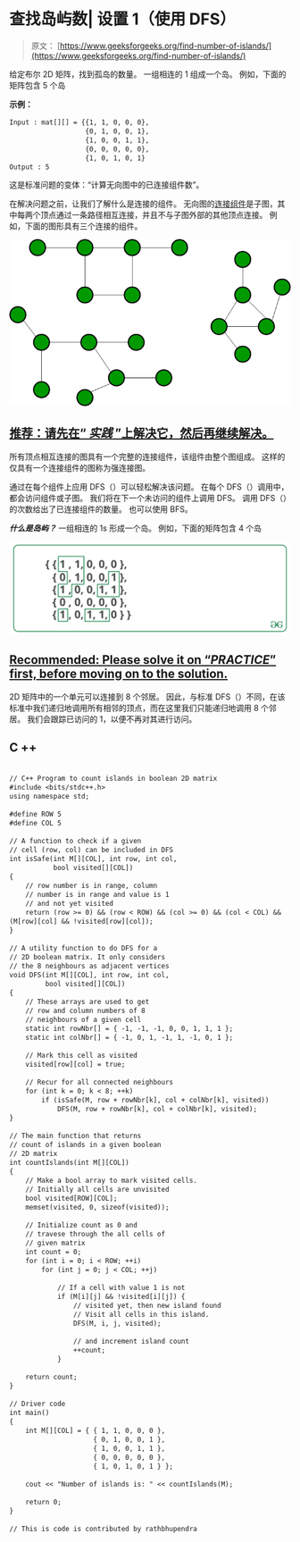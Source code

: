# 查找岛屿数| 设置 1（使用 DFS）

> 原文： [https://www.geeksforgeeks.org/find-number-of-islands/](https://www.geeksforgeeks.org/find-number-of-islands/)

给定布尔 2D 矩阵，找到孤岛的数量。 一组相连的 1 组成一个岛。 例如，下面的矩阵包含 5 个岛

**示例：**

```
Input : mat[][] = {{1, 1, 0, 0, 0},
                   {0, 1, 0, 0, 1},
                   {1, 0, 0, 1, 1},
                   {0, 0, 0, 0, 0},
                   {1, 0, 1, 0, 1} 
Output : 5

```

这是标准问题的变体：“计算无向图中的已连接组件数”。

在解决问题之前，让我们了解什么是连接的组件。 无向图的[连接组件](https://www.geeksforgeeks.org/connected-components-in-an-undirected-graph/)是子图，其中每两个顶点通过一条路径相互连接，并且不与子图外部的其他顶点连接。
例如，下面的图形具有三个连接的组件。

![](img/6f4d30e79bc2c91466c6c30130582262.png "islands")

## [推荐：请先在“ ***<u>实践</u>*** ”上解决它，然后再继续解决。](https://practice.geeksforgeeks.org/problems/find-the-number-of-islands/1)

所有顶点相互连接的图具有一个完整的连接组件，该组件由整个图组成。 这样的仅具有一个连接组件的图称为强连接图。

通过在每个组件上应用 DFS（）可以轻松解决该问题。 在每个 DFS（）调用中，都会访问组件或子图。 我们将在下一个未访问的组件上调用 DFS。 调用 DFS（）的次数给出了已连接组件的数量。 也可以使用 BFS。

***什么是岛屿？***
一组相连的 1s 形成一个岛。 例如，下面的矩阵包含 4 个岛

![](img/2a05d28ed1645b07877d899f1f5981f1.png)

## [Recommended: Please solve it on “***<u>PRACTICE</u>***” first, before moving on to the solution.](https://practice.geeksforgeeks.org/problems/find-the-number-of-islands/1)

2D 矩阵中的一个单元可以连接到 8 个邻居。 因此，与标准 DFS（）不同，在该标准中我们递归地调用所有相邻的顶点，而在这里我们只能递归地调用 8 个邻居。 我们会跟踪已访问的 1，以便不再对其进行访问。

## C ++

```

// C++ Program to count islands in boolean 2D matrix 
#include <bits/stdc++.h> 
using namespace std; 

#define ROW 5 
#define COL 5 

// A function to check if a given 
// cell (row, col) can be included in DFS 
int isSafe(int M[][COL], int row, int col, 
           bool visited[][COL]) 
{ 
    // row number is in range, column 
    // number is in range and value is 1 
    // and not yet visited 
    return (row >= 0) && (row < ROW) && (col >= 0) && (col < COL) && (M[row][col] && !visited[row][col]); 
} 

// A utility function to do DFS for a 
// 2D boolean matrix. It only considers 
// the 8 neighbours as adjacent vertices 
void DFS(int M[][COL], int row, int col, 
         bool visited[][COL]) 
{ 
    // These arrays are used to get 
    // row and column numbers of 8 
    // neighbours of a given cell 
    static int rowNbr[] = { -1, -1, -1, 0, 0, 1, 1, 1 }; 
    static int colNbr[] = { -1, 0, 1, -1, 1, -1, 0, 1 }; 

    // Mark this cell as visited 
    visited[row][col] = true; 

    // Recur for all connected neighbours 
    for (int k = 0; k < 8; ++k) 
        if (isSafe(M, row + rowNbr[k], col + colNbr[k], visited)) 
            DFS(M, row + rowNbr[k], col + colNbr[k], visited); 
} 

// The main function that returns 
// count of islands in a given boolean 
// 2D matrix 
int countIslands(int M[][COL]) 
{ 
    // Make a bool array to mark visited cells. 
    // Initially all cells are unvisited 
    bool visited[ROW][COL]; 
    memset(visited, 0, sizeof(visited)); 

    // Initialize count as 0 and 
    // travese through the all cells of 
    // given matrix 
    int count = 0; 
    for (int i = 0; i < ROW; ++i) 
        for (int j = 0; j < COL; ++j) 

            // If a cell with value 1 is not 
            if (M[i][j] && !visited[i][j]) { 
                // visited yet, then new island found 
                // Visit all cells in this island. 
                DFS(M, i, j, visited); 

                // and increment island count 
                ++count; 
            } 

    return count; 
} 

// Driver code 
int main() 
{ 
    int M[][COL] = { { 1, 1, 0, 0, 0 }, 
                     { 0, 1, 0, 0, 1 }, 
                     { 1, 0, 0, 1, 1 }, 
                     { 0, 0, 0, 0, 0 }, 
                     { 1, 0, 1, 0, 1 } }; 

    cout << "Number of islands is: " << countIslands(M); 

    return 0; 
} 

// This is code is contributed by rathbhupendra 

```